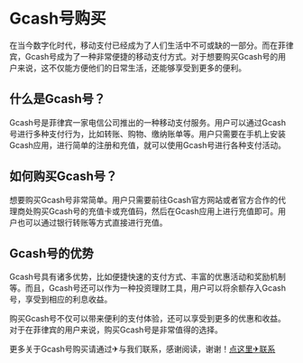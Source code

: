 # Gcash号购买

在当今数字化时代，移动支付已经成为了人们生活中不可或缺的一部分。而在菲律宾，Gcash号成为了一种非常便捷的移动支付方式。对于想要购买Gcash号的用户来说，这不仅能方便他们的日常生活，还能够享受到更多的便利。

## 什么是Gcash号？

Gcash号是菲律宾一家电信公司推出的一种移动支付服务。用户可以通过Gcash号进行多种支付行为，比如转账、购物、缴纳账单等。用户只需要在手机上安装Gcash应用，进行简单的注册和充值，就可以使用Gcash号进行各种支付活动。

## 如何购买Gcash号？

想要购买Gcash号非常简单。用户只需要前往Gcash官方网站或者官方合作的代理商处购买Gcash号的充值卡或充值码，然后在Gcash应用上进行充值即可。用户也可以通过银行转账等方式直接进行充值。

## Gcash号的优势

Gcash号具有诸多优势，比如便捷快速的支付方式、丰富的优惠活动和奖励机制等。而且，Gcash号还可以作为一种投资理财工具，用户可以将余额存入Gcash号，享受到相应的利息收益。

购买Gcash号不仅可以带来便利的支付体验，还可以享受到更多的优惠和收益。对于在菲律宾的用户来说，购买Gcash号是非常值得的选择。

更多关于Gcash号购买请通过✈与我们联系，感谢阅读，谢谢！[点这里✈联系](https://ss.k02.cc)